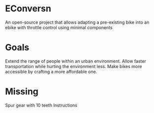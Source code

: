 # EConversn
An open-source project that allows adapting a pre-existing bike into an ebike with throttle control using minimal components

# Goals 
Extend the range of people within an urban environment.
Allow faster transportation while hurting the environment less.
Make bikes more accessible by crafting a more affordable one.

# Missing
Spur gear with 10 teeth
Instructions


